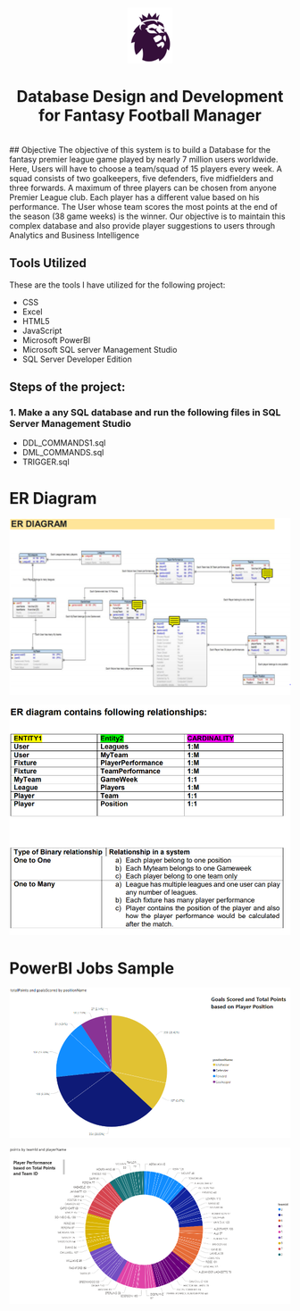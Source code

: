 <br>
 <p align="center">
    <img src="https://github.com/priyankabandekar31/Database-Design-and-Development-for-Fantasy-Football-Manager/blob/main/Images/DataBaseDesign.PNG" width="80" height="100">
    <h1 align="center">Database Design and Development for Fantasy Football Manager</h1> </p>
<br>
## Objective
The objective of this system is to build a Database for the fantasy premier league game played by nearly 7 million users worldwide. Here, Users will have to choose a team/squad of 15 players every week. A squad consists of two goalkeepers, five defenders, five midfielders and three forwards. A maximum of three players can be chosen from anyone Premier League club. Each player has a different value based on his performance. The User whose team scores the most points at the end of the season (38 game weeks) is the winner. Our objective is to maintain this complex database and also provide player suggestions to users through Analytics and Business Intelligence

## Tools Utilized
These are the tools I have utilized for the following project:
* CSS
* Excel
* HTML5
* JavaScript
* Microsoft PowerBI 
* Microsoft SQL server Management Studio
* SQL Server Developer Edition

## Steps of the project:
### 1. Make a any SQL database and run the following files in SQL Server Management Studio

* DDL_COMMANDS1.sql
* DML_COMMANDS.sql
* TRIGGER.sql

# ER Diagram 
![](Images/DataBaseDesign-3.PNG)

![](Images/DataBaseDesign-4.PNG)


# PowerBI Jobs Sample
![](Images/DataBaseDesign-1.PNG)

![](Images/DataBaseDesign-2.PNG)
